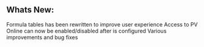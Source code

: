 Whats New:
----------------------
Formula tables has been rewritten to improve user experience
Access to PV Online can now be enabled/disabled after is configured
Various improvements and bug fixes
